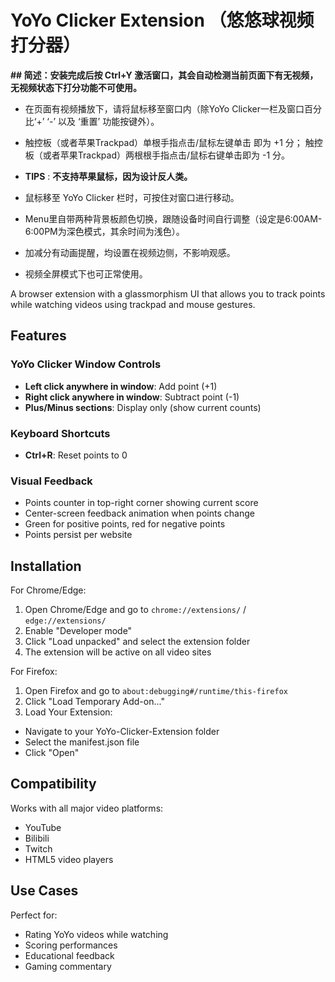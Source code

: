 # YoYo Clicker Extension （悠悠球视频打分器）

**## 简述：安装完成后按 Ctrl+Y 激活窗口，其会自动检测当前页面下有无视频，无视频状态下打分功能不可使用。**

- 在页面有视频播放下，请将鼠标移至窗口内（除YoYo Clicker一栏及窗口百分比‘+’ ‘-’ 以及 ‘重置’ 功能按键外）。

- 触控板（或者苹果Trackpad）单根手指点击/鼠标左键单击 即为 +1 分； 触控板（或者苹果Trackpad）两根根手指点击/鼠标右键单击即为 -1 分。

- **TIPS** : **不支持苹果鼠标，因为设计反人类。**
  
- 鼠标移至 YoYo Clicker 栏时，可按住对窗口进行移动。

- Menu里自带两种背景板颜色切换，跟随设备时间自行调整（设定是6:00AM-6:00PM为深色模式，其余时间为浅色）。

- 加减分有动画提醒，均设置在视频边侧，不影响观感。

- 视频全屏模式下也可正常使用。

A browser extension with a glassmorphism UI that allows you to track points while watching videos using trackpad and mouse gestures.

## Features 

### YoYo Clicker Window Controls
- **Left click anywhere in window**: Add point (+1)
- **Right click anywhere in window**: Subtract point (-1)
- **Plus/Minus sections**: Display only (show current counts)

### Keyboard Shortcuts
- **Ctrl+R**: Reset points to 0

### Visual Feedback
- Points counter in top-right corner showing current score
- Center-screen feedback animation when points change
- Green for positive points, red for negative points
- Points persist per website

## Installation

For Chrome/Edge:

1. Open Chrome/Edge and go to `chrome://extensions/` / `edge://extensions/`
2. Enable "Developer mode"
3. Click "Load unpacked" and select the extension folder
4. The extension will be active on all video sites

For Firefox:

1. Open Firefox and go to `about:debugging#/runtime/this-firefox`
2. Click "Load Temporary Add-on..."
3. Load Your Extension:
- Navigate to your YoYo-Clicker-Extension folder
- Select the manifest.json file
- Click "Open"


## Compatibility

Works with all major video platforms:
- YouTube
- Bilibili
- Twitch
- HTML5 video players

## Use Cases

Perfect for:
- Rating YoYo videos while watching
- Scoring performances
- Educational feedback
- Gaming commentary
